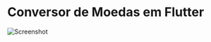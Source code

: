 # Conversor de Moedas em Flutter

![Screenshot](https://www.google.com/url?sa=i&url=https%3A%2F%2Fwww.youtube.com%2Fwatch%3Fv%3D_K2BX8ejczw&psig=AOvVaw3ZPyEPuwEpHybW0Ysv_DN1&ust=1593062292080000&source=images&cd=vfe&ved=0CAIQjRxqFwoTCPDR7NPZmeoCFQAAAAAdAAAAABAx.png)



